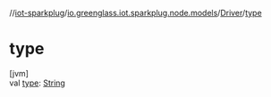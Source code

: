 //[iot-sparkplug](../../../index.md)/[io.greenglass.iot.sparkplug.node.models](../index.md)/[Driver](index.md)/[type](type.md)

# type

[jvm]\
val [type](type.md): [String](https://kotlinlang.org/api/latest/jvm/stdlib/kotlin/-string/index.html)
